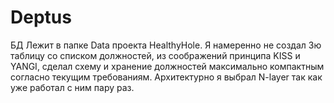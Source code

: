 # Deptus
БД Лежит в папке Data проекта HealthyHole.
Я намеренно не создал 3ю таблицу со списком должностей, из соображений принципа KISS и YANGI,
сделал схему и хранение должностей максимально компактным согласно текущим требованиям.
Архитектурно я выбрал N-layer так как уже работал с ним пару раз.
